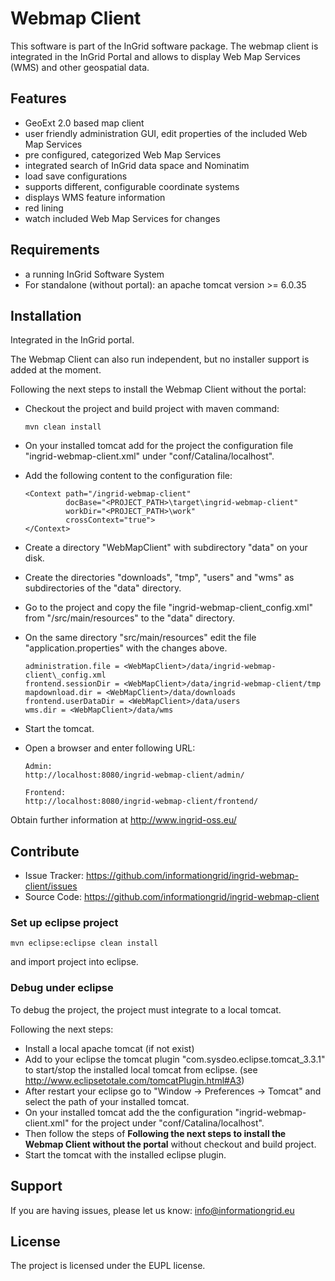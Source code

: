 Webmap Client
=============

This software is part of the InGrid software package. The webmap client is integrated in the InGrid Portal and allows to display Web Map Services (WMS) and other geospatial data.


Features
--------

- GeoExt 2.0 based map client
- user friendly administration GUI, edit properties of the included Web Map Services
- pre configured, categorized Web Map Services
- integrated search of InGrid data space and Nominatim
- load save configurations
- supports different, configurable coordinate systems
- displays WMS feature information
- red lining
- watch included Web Map Services for changes



Requirements
-------------

- a running InGrid Software System
- For standalone (without portal): an apache tomcat version >= 6.0.35

Installation
------------

Integrated in the InGrid portal. 

The Webmap Client can also run independent, but no installer support is added at the moment.

Following the next steps to install the Webmap Client without the portal:

- Checkout the project and build project with maven command:
	```
	mvn clean install
	```
- On your installed tomcat add for the project the configuration file "ingrid-webmap-client.xml" under "conf/Catalina/localhost".
- Add the following content to the configuration file:

	```
	<Context path="/ingrid-webmap-client"
	         docBase="<PROJECT_PATH>\target\ingrid-webmap-client"
	         workDir="<PROJECT_PATH>\work"
	         crossContext="true">
	</Context>
	```
- Create a directory "WebMapClient" with subdirectory "data" on your disk.
- Create the directories "downloads", "tmp", "users" and "wms" as subdirectories of the "data" directory.
- Go to the project and copy the file "ingrid-webmap-client\_config.xml" from "/src/main/resources" to the "data" directory.
- On the same directory "src/main/resources" edit the file "application.properties" with the changes above.

	 ```
	 administration.file = <WebMapClient>/data/ingrid-webmap-client\_config.xml
	 frontend.sessionDir = <WebMapClient>/data/ingrid-webmap-client/tmp
	 mapdownload.dir = <WebMapClient>/data/downloads
	 frontend.userDataDir = <WebMapClient>/data/users
	 wms.dir = <WebMapClient>/data/wms
	 ```
- Start the tomcat. 
- Open a browser and enter following URL:

	```
	Admin:
	http://localhost:8080/ingrid-webmap-client/admin/
	
	Frontend:
	http://localhost:8080/ingrid-webmap-client/frontend/
	```

Obtain further information at http://www.ingrid-oss.eu/


Contribute
----------

- Issue Tracker: https://github.com/informationgrid/ingrid-webmap-client/issues
- Source Code: https://github.com/informationgrid/ingrid-webmap-client
 
### Set up eclipse project

```
mvn eclipse:eclipse clean install
```

and import project into eclipse. 

### Debug under eclipse

To debug the project, the project must integrate to a local tomcat.

Following the next steps:

- Install a local apache tomcat (if not exist)
- Add to your eclipse the tomcat plugin "com.sysdeo.eclipse.tomcat_3.3.1" to start/stop the installed local tomcat from eclipse. (see http://www.eclipsetotale.com/tomcatPlugin.html#A3)
- After restart your eclipse go to "Window -> Preferences -> Tomcat" and select the path of your installed tomcat.
- On your installed tomcat add the the configuration "ingrid-webmap-client.xml" for the project under "conf/Catalina/localhost".
- Then follow the steps of **Following the next steps to install the Webmap Client without the portal** without checkout and build project.
- Start the tomcat with the installed eclipse plugin.

Support
-------

If you are having issues, please let us know: info@informationgrid.eu

License
-------

The project is licensed under the EUPL license.
